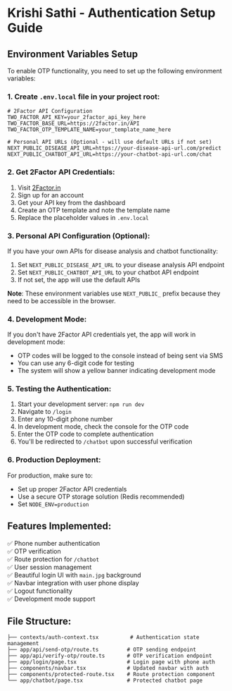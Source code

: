 # Krishi Sathi - Authentication Setup Guide

## Environment Variables Setup

To enable OTP functionality, you need to set up the following environment variables:

### 1. Create `.env.local` file in your project root:

```env
# 2Factor API Configuration
TWO_FACTOR_API_KEY=your_2factor_api_key_here
TWO_FACTOR_BASE_URL=https://2factor.in/API
TWO_FACTOR_OTP_TEMPLATE_NAME=your_template_name_here

# Personal API URLs (Optional - will use default URLs if not set)
NEXT_PUBLIC_DISEASE_API_URL=https://your-disease-api-url.com/predict
NEXT_PUBLIC_CHATBOT_API_URL=https://your-chatbot-api-url.com/chat
```

### 2. Get 2Factor API Credentials:

1. Visit [2Factor.in](https://2factor.in/)
2. Sign up for an account
3. Get your API key from the dashboard
4. Create an OTP template and note the template name
5. Replace the placeholder values in `.env.local`

### 3. Personal API Configuration (Optional):

If you have your own APIs for disease analysis and chatbot functionality:

1. Set `NEXT_PUBLIC_DISEASE_API_URL` to your disease analysis API endpoint
2. Set `NEXT_PUBLIC_CHATBOT_API_URL` to your chatbot API endpoint
3. If not set, the app will use the default APIs

**Note**: These environment variables use `NEXT_PUBLIC_` prefix because they need to be accessible in the browser.

### 4. Development Mode:

If you don't have 2Factor API credentials yet, the app will work in development mode:
- OTP codes will be logged to the console instead of being sent via SMS
- You can use any 6-digit code for testing
- The system will show a yellow banner indicating development mode

### 5. Testing the Authentication:

1. Start your development server: `npm run dev`
2. Navigate to `/login`
3. Enter any 10-digit phone number
4. In development mode, check the console for the OTP code
5. Enter the OTP code to complete authentication
6. You'll be redirected to `/chatbot` upon successful verification

### 6. Production Deployment:

For production, make sure to:
- Set up proper 2Factor API credentials
- Use a secure OTP storage solution (Redis recommended)
- Set `NODE_ENV=production`

## Features Implemented:

✅ Phone number authentication  
✅ OTP verification  
✅ Route protection for `/chatbot`  
✅ User session management  
✅ Beautiful login UI with `main.jpg` background  
✅ Navbar integration with user phone display  
✅ Logout functionality  
✅ Development mode support  

## File Structure:

```
├── contexts/auth-context.tsx          # Authentication state management
├── app/api/send-otp/route.ts         # OTP sending endpoint
├── app/api/verify-otp/route.ts       # OTP verification endpoint
├── app/login/page.tsx                # Login page with phone auth
├── components/navbar.tsx             # Updated navbar with auth
├── components/protected-route.tsx    # Route protection component
└── app/chatbot/page.tsx              # Protected chatbot page
```
